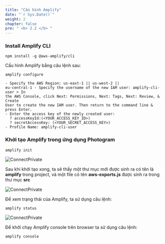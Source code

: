 ```yaml
---
title: "Cấu hình Amplify"
date: "`r Sys.Date()`"
weight: 2
chapter: false
pre: " <b> 2.2 </b> "
---
```


### Install Amplify CLI

```
npm install -g @aws-amplify/cli
```

Cấu hình Amplify bằng câu lệnh sau:

```
amplify configure

- Specify the AWS Region: us-east-1 || us-west-2 ||
eu-central-1 - Specify the username of the new IAM user: amplify-cli-user > In
the AWS Console, click Next: Permissions, Next: Tags, Next: Review, & Create
User to create the new IAM user. Then return to the command line & press Enter.
- Enter the access key of the newly created user:
  ? accessKeyId:(<YOUR_ACCESS_KEY_ID>)
  ? secretAccessKey: (<YOUR_SECRET_ACCESS_KEY>)
- Profile Name: amplify-cli-user
```

### Khởi tạo Amplify trong ứng dụng Photogram

```
amplify init
```

![ConnectPrivate](/images/2.prerequisite/amplify-03.png)

Sau khi khởi tạo xong, ta sẽ thấy một thư mục mới được sinh ra có tên là **amplify** trong project, và một file có tên **aws-exports.js** được sinh ra trong thư mục **src**

![ConnectPrivate](/images/2.prerequisite/amplify-04.png)

Để xem trạng thái của Amplify, ta sử dụng câu lệnh:

```
amplify status
```

![ConnectPrivate](/images/2.prerequisite/amplify-05.png)

Để khởi chạy Amplify console trên browser ta sử dụng câu lệnh:

```
amplify console
```
